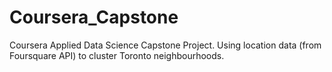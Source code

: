 # Coursera_Capstone
Coursera Applied Data Science Capstone Project. Using location data (from Foursquare API) to cluster Toronto neighbourhoods.
